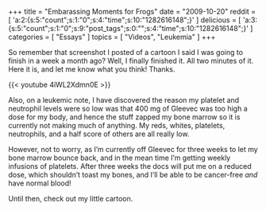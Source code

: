+++
title = "Embarassing Moments for Frogs"
date = "2009-10-20"
reddit = [ 'a:2:{s:5:"count";s:1:"0";s:4:"time";s:10:"1282616148";}' ]
delicious = [ 'a:3:{s:5:"count";s:1:"0";s:9:"post_tags";s:0:"";s:4:"time";s:10:"1282616148";}' ]
categories = [ "Essays" ]
topics = [
  "Videos",
  "Leukemia"
]
+++

So remember that screenshot I posted of a cartoon I said I was going to finish in a week a month ago? Well, I finally finished it. All two minutes of it. Here it is, and let me know what you think! Thanks.

{{< youtube 4iWL2Xdmn0E >}}

Also, on a leukemic note, I have discovered the reason my platelet and neutrophil levels were so low was that 400 mg of Gleevec was too high a dose for my body, and hence the stuff zapped my bone marrow so it is currently not making much of anything. My reds, whites, platelets, neutrophils, and a half score of others are all really low.

However, not to worry, as I&#8217;m currently off Gleevec for three weeks to let my bone marrow bounce back, and in the mean time I&#8217;m getting weekly infusions of platelets. After three weeks the docs will put me on a reduced dose, which shouldn&#8217;t toast my bones, and I&#8217;ll be able to be cancer-free _and_ have normal blood!

Until then, check out my little cartoon.
